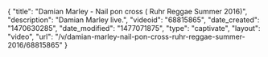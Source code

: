 {
    "title": "Damian Marley - Nail pon cross ( Ruhr Reggae Summer 2016)",
    "description": "Damian Marley live.",
    "videoid": "68815865",
    "date_created": "1470630285",
    "date_modified": "1477071875",
    "type": "captivate",
    "layout": "video",
    "url": "\/v\/damian-marley-nail-pon-cross-ruhr-reggae-summer-2016\/68815865"
}